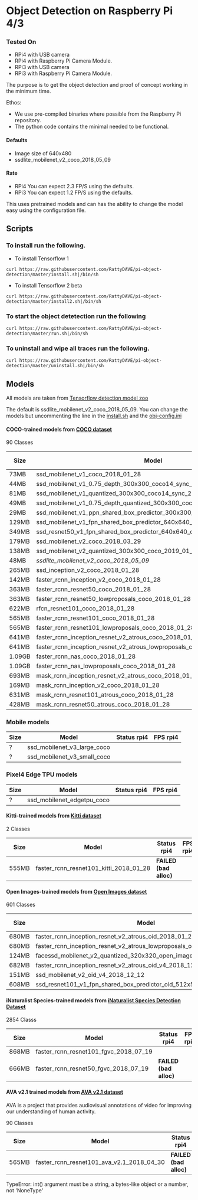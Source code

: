 # Object Detection on Raspberry Pi 4/3

### Tested On

- RPi4 with USB camera
- RPi4 with Raspberry Pi Camera Module.
- RPi3 with USB camera
- RPi3 with Raspberry Pi Camera Module.

The purpose is to get the object detection and proof of concept working in the minimum time.

Ethos:
- We use pre-compiled binaries where possible from the Raspberry Pi repository.
- The python code contains the minimal needed to be functional. 

#### Defaults
- Image size of 640x480
- ssdlite_mobilenet_v2_coco_2018_05_09

#### Rate
- RPi4 You can expect 2.3 FP/S using the defaults.
- RPi3 You can expect 1.2 FP/S using the defaults.

This uses pretrained models and can has the ability to change the model easy using the configuration file.

## Scripts
### To install run the following.
- To install Tensorflow 1
```
curl https://raw.githubusercontent.com/RattyDAVE/pi-object-detection/master/install.sh|/bin/sh
```
- To install Tensorflow 2 beta
```
curl https://raw.githubusercontent.com/RattyDAVE/pi-object-detection/master/install2.sh|/bin/sh
```


### To start the object detetection run the following
```
curl https://raw.githubusercontent.com/RattyDAVE/pi-object-detection/master/run.sh|/bin/sh
```

### To uninstall and wipe all traces run the following.
```
curl https://raw.githubusercontent.com/RattyDAVE/pi-object-detection/master/uninstall.sh|/bin/sh
```



## Models

All models are taken from [Tensorflow detection model zoo](https://github.com/tensorflow/models/blob/master/research/object_detection/g3doc/tf1_detection_zoo.md)

The default is ssdlite_mobilenet_v2_coco_2018_05_09. You can change the models but uncommenting the line in the [install.sh](https://github.com/RattyDAVE/pi4b-object-detection/blob/master/install.sh) and the [obj-config.ini](https://github.com/RattyDAVE/pi4b-object-detection/blob/master/obj-config.ini)

#### COCO-trained models from [COCO dataset](http://mscoco.org)
90 Classes

Size   |Model | Status rpi4| FPS rpi4
  --- | --- | --- | ---
73MB|ssd_mobilenet_v1_coco_2018_01_28
44MB|ssd_mobilenet_v1_0.75_depth_300x300_coco14_sync_2018_07_03
81MB|ssd_mobilenet_v1_quantized_300x300_coco14_sync_2018_07_18
49MB|ssd_mobilenet_v1_0.75_depth_quantized_300x300_coco14_sync_2018_07_18
29MB|ssd_mobilenet_v1_ppn_shared_box_predictor_300x300_coco14_sync_2018_07_03
129MB|ssd_mobilenet_v1_fpn_shared_box_predictor_640x640_coco14_sync_2018_07_03
349MB|ssd_resnet50_v1_fpn_shared_box_predictor_640x640_coco14_sync_2018_07_03
179MB|ssd_mobilenet_v2_coco_2018_03_29
138MB|ssd_mobilenet_v2_quantized_300x300_coco_2019_01_03
48MB|*ssdlite_mobilenet_v2_coco_2018_05_09*|**WORKS**|2.8
265MB|ssd_inception_v2_coco_2018_01_28
142MB|faster_rcnn_inception_v2_coco_2018_01_28
363MB|faster_rcnn_resnet50_coco_2018_01_28
363MB|faster_rcnn_resnet50_lowproposals_coco_2018_01_28
622MB|rfcn_resnet101_coco_2018_01_28
565MB|faster_rcnn_resnet101_coco_2018_01_28
565MB|faster_rcnn_resnet101_lowproposals_coco_2018_01_28
641MB|faster_rcnn_inception_resnet_v2_atrous_coco_2018_01_28
641MB|faster_rcnn_inception_resnet_v2_atrous_lowproposals_coco_2018_01_28
1.09GB|faster_rcnn_nas_coco_2018_01_28
1.09GB|faster_rcnn_nas_lowproposals_coco_2018_01_28
693MB|mask_rcnn_inception_resnet_v2_atrous_coco_2018_01_28
169MB|mask_rcnn_inception_v2_coco_2018_01_28
631MB|mask_rcnn_resnet101_atrous_coco_2018_01_28
428MB|mask_rcnn_resnet50_atrous_coco_2018_01_28


### Mobile models

Size   |Model | Status rpi4| FPS rpi4
  --- | --- | --- | ---
? |ssd_mobilenet_v3_large_coco
? |ssd_mobilenet_v3_small_coco

### Pixel4 Edge TPU models

Size   |Model | Status rpi4| FPS rpi4
  --- | --- | --- | ---
?|ssd_mobilenet_edgetpu_coco

#### Kitti-trained models from [Kitti dataset](http://www.cvlibs.net/datasets/kitti/)
2 Classes

Size   |Model | Status rpi4| FPS rpi4
  --- | --- | --- | ---
555MB|faster_rcnn_resnet101_kitti_2018_01_28|**FAILED (bad alloc)**

#### Open Images-trained models from [Open Images dataset](https://github.com/openimages/dataset)
601 Classes

Size   |Model | Status rpi4| FPS 4
  --- | --- | --- | ---
680MB|faster_rcnn_inception_resnet_v2_atrous_oid_2018_01_28
680MB|faster_rcnn_inception_resnet_v2_atrous_lowproposals_oid_2018_01_28
124MB|facessd_mobilenet_v2_quantized_320x320_open_image_v4
682MB|faster_rcnn_inception_resnet_v2_atrous_oid_v4_2018_12_12
151MB|ssd_mobilenet_v2_oid_v4_2018_12_12 | **Works** | 1.5
608MB|ssd_resnet101_v1_fpn_shared_box_predictor_oid_512x512_sync_2019_01_20

#### iNaturalist Species-trained models from [iNaturalist Species Detection Dataset](https://github.com/visipedia/inat_comp/blob/master/2017/README.md#bounding-boxes)
2854 Classs

Size   |Model | Status rpi4| FPS rpi4
  --- | --- | --- | ---
868MB|faster_rcnn_resnet101_fgvc_2018_07_19
666MB|faster_rcnn_resnet50_fgvc_2018_07_19|**FAILED (bad alloc)**

#### AVA v2.1 trained models from [AVA v2.1 dataset](https://research.google.com/ava/)
AVA is a project that provides audiovisual annotations of video for improving our understanding of human activity.

90 Classes

Size   |Model | Status rpi4| FPS rpi4
  --- | --- | --- | ---
565MB|faster_rcnn_resnet101_ava_v2.1_2018_04_30|**FAILED (bad alloc)**


TypeError: int() argument must be a string, a bytes-like object or a number, not 'NoneType'

